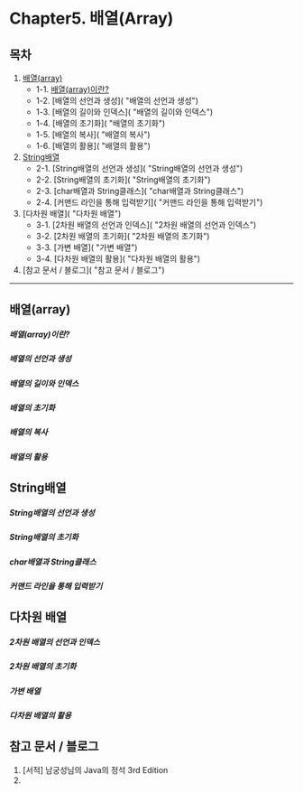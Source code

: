 # Chapter5. 배열(Array)

## 목차

1. [배열(array)]( "배열(array)")
    - 1-1. [배열(array)이란?]( "배열(array)이란?")
    - 1-2. [배열의 선언과 생성]( "배열의 선언과 생성")
    - 1-3. [배열의 길이와 인덱스]( "배열의 길이와 인덱스")
    - 1-4. [배열의 초기화]( "배열의 초기화")
    - 1-5. [배열의 복사]( "배열의 복사")
    - 1-6. [배열의 활용]( "배열의 활용")
2. [String배열]( "String배열")
    - 2-1. [String배열의 선언과 생성]( "String배열의 선언과 생성")
    - 2-2. [String배열의 초기화]( "String배열의 초기화")
    - 2-3. [char배열과 String클래스]( "char배열과 String클래스")
    - 2-4. [커맨드 라인을 통해 입력받기]( "커맨드 라인을 통해 입력받기")
3. [다차원 배열]( "다차원 배열")
    - 3-1. [2차원 배열의 선언과 인덱스]( "2차원 배열의 선언과 인덱스")
    - 3-2. [2차원 배열의 초기화]( "2차원 배열의 초기화")
    - 3-3. [가변 배열]( "가변 배열")
    - 3-4. [다차원 배열의 활용]( "다차원 배열의 활용")
4. [참고 문서 / 블로그]( "참고 문서 / 블로그")

---

## 배열(array)

  ##### 배열(array)이란?
  ##### 배열의 선언과 생성
  ##### 배열의 길이와 인덱스
  ##### 배열의 초기화
  ##### 배열의 복사
  ##### 배열의 활용
  
## String배열

  ##### String배열의 선언과 생성
  ##### String배열의 초기화
  ##### char배열과 String클래스
  ##### 커맨드 라인을 통해 입력받기

## 다차원 배열

  ##### 2차원 배열의 선언과 인덱스
  ##### 2차원 배열의 초기화
  ##### 가변 배열
  ##### 다차원 배열의 활용


## 참고 문서 / 블로그
  1. [서적] 남궁성님의 Java의 정석 3rd Edition
  2. 

